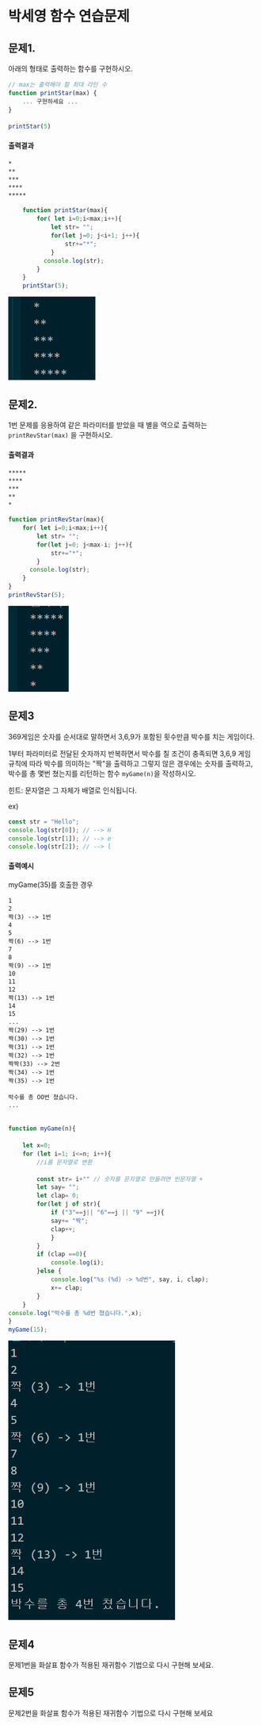 # 박세영 함수 연습문제

## 문제1.

아래의 형태로 출력하는 함수를 구현하시오.

```js
// max는 출력해야 할 최대 라인 수
function printStar(max) {
    ... 구현하세요 ...
}

printStar(5)
```

#### 출력결과

```
*
**
***
****
*****
```

```js
    function printStar(max){
        for( let i=0;i<max;i++){
            let str= "";
            for(let j=0; j<i+1; j++){
                str+="*";
            }
          console.log(str);
        }
    }
    printStar(5);
```

![문제1출력](함수문제1출력.png)


## 문제2.

1번 문제를 응용하여 같은 파라미터를 받았을 때 별을 역으로 출력하는 `printRevStar(max)` 을 구현하시오.


#### 출력결과

```
*****
****
***
**
*
```

```js
function printRevStar(max){
    for( let i=0;i<max;i++){
        let str= "";
        for(let j=0; j<max-i; j++){
            str+="*";
        }
      console.log(str);
    }
}
printRevStar(5);
```
![문제2출력](함수문제2출력.png)


## 문제3

369게임은 숫자를 순서대로 말하면서 3,6,9가 포함된 횟수만큼 박수를 치는 게임이다.

1부터 파라미터로 전달된 숫자까지 반복하면서 박수를 칠 조건이 충족되면 3,6,9 게임 규칙에 따라 박수를 의미하는 "짝"을 출력하고 그렇지 않은 경우에는 숫자를 출력하고, 박수를 총 몇번 쳤는지를 리턴하는 함수 `myGame(n)`을 작성하시오.

힌트: 문자열은 그 자체가 배열로 인식됩니다.

ex)
```js
const str = "Hello";
console.log(str[0]); // --> H
console.log(str[1]); // --> e
console.log(str[2]); // --> l
```

#### 출력예시

myGame(35)를 호출한 경우

```
1
2
짝(3) --> 1번
4
5
짝(6) --> 1번
7
8
짝(9) --> 1번
10
11
12
짝(13) --> 1번
14
15
...
짝(29) --> 1번
짝(30) --> 1번
짝(31) --> 1번
짝(32) --> 1번
짝짝(33) --> 2번
짝(34) --> 1번
짝(35) --> 1번

박수를 총 OO번 쳤습니다.
...

```

```js

function myGame(n){
    
    let x=0;
    for (let i=1; i<=n; i++){
        //i를 문자열로 변환
       
        const str= i+"" // 숫자를 문자열로 만들려면 빈문자열 +
        let say= "";
        let clap= 0;
        for(let j of str){
            if ("3"==j|| "6"==j || "9" ==j){
            say+= "짝";
            clap++;
            }
        }
        if (clap ==0){
            console.log(i);
        }else {
            console.log("%s (%d) -> %d번", say, i, clap);
            x+= clap;
        }
    }
console.log("박수를 총 %d번 쳤습니다.",x);
}
myGame(15);
```
![문제3출력](함수문제3출력.png)

## 문제4
문제1번을 화살표 함수가 적용된 재귀함수 기법으로 다시 구현해 보세요.

## 문제5
문제2번을 화살표 함수가 적용된 재귀함수 기법으로 다시 구현해 보세요
